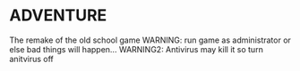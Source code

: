 # ADVENTURE
The remake of the old school game
WARNING: run game as administrator or else bad things will happen...
WARNING2: Antivirus may kill it so turn anitvirus off
